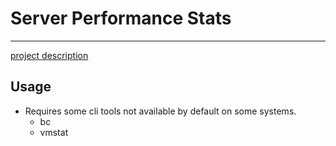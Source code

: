 # Server Performance Stats
----

[project description](https://roadmap.sh/projects/server-stats)

## Usage
- Requires some cli tools not available by default on some systems.
    - bc
    - vmstat

